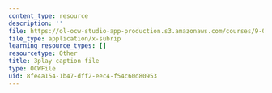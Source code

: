 ```yaml
---
content_type: resource
description: ''
file: https://ol-ocw-studio-app-production.s3.amazonaws.com/courses/9-00sc-introduction-to-psychology-fall-2011/8fe4a1541b47dff2eec4f54c60d80953_yBYebcVw8Zk.srt
file_type: application/x-subrip
learning_resource_types: []
resourcetype: Other
title: 3play caption file
type: OCWFile
uid: 8fe4a154-1b47-dff2-eec4-f54c60d80953
---
```


